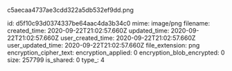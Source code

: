 c5aecaa4737ae3cdd322a5db532ef9dd.png

id: d5f10c93d0374337be64aac4da3b34c0
mime: image/png
filename: 
created_time: 2020-09-22T21:02:57.660Z
updated_time: 2020-09-22T21:02:57.660Z
user_created_time: 2020-09-22T21:02:57.660Z
user_updated_time: 2020-09-22T21:02:57.660Z
file_extension: png
encryption_cipher_text: 
encryption_applied: 0
encryption_blob_encrypted: 0
size: 257799
is_shared: 0
type_: 4
